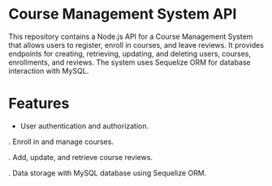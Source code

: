 ﻿# Course Management System API
This repository contains a Node.js API for a Course Management System that allows users to register, enroll in courses, and leave reviews. It provides endpoints for creating, retrieving, updating, and deleting users, courses, enrollments, and reviews. The system uses Sequelize ORM for database interaction with MySQL.

# Features
- User authentication and authorization.

. Enroll in and manage courses.

. Add, update, and retrieve course reviews.

. Data storage with MySQL database using Sequelize ORM.


